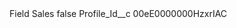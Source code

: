 <?xml version="1.0" encoding="UTF-8"?>
<CustomMetadata xmlns="http://soap.sforce.com/2006/04/metadata" xmlns:xsi="http://www.w3.org/2001/XMLSchema-instance" xmlns:xsd="http://www.w3.org/2001/XMLSchema">
    <label>Field Sales</label>
    <protected>false</protected>
    <values>
        <field>Profile_Id__c</field>
        <value xsi:type="xsd:string">00eE0000000HzxrIAC</value>
    </values>
</CustomMetadata>
